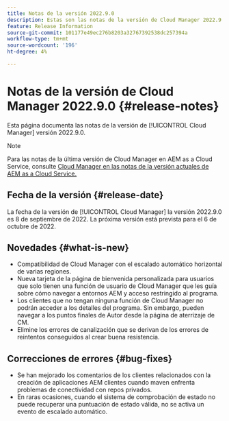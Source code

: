 ```yaml
---
title: Notas de la versión 2022.9.0
description: Estas son las notas de la versión de Cloud Manager 2022.9.0.
feature: Release Information
source-git-commit: 101177e49ec276b8203a32767392538dc257394a
workflow-type: tm+mt
source-wordcount: '196'
ht-degree: 4%

---
```



# Notas de la versión de Cloud Manager 2022.9.0 {#release-notes}

Esta página documenta las notas de la versión de [!UICONTROL Cloud Manager] versión 2022.9.0.

>[!NOTE]
>
>Para las notas de la última versión de Cloud Manager en AEM as a Cloud Service, consulte [Cloud Manager en las notas de la versión actuales de AEM as a Cloud Service.](https://experienceleague.adobe.com/docs/experience-manager-cloud-service/content/implementing/using-cloud-manager/release-notes-cloud-manager/release-notes-cm-current.html)

## Fecha de la versión {#release-date}

La fecha de la versión de [!UICONTROL Cloud Manager] la versión 2022.9.0 es 8 de septiembre de 2022. La próxima versión está prevista para el 6 de octubre de 2022.

## Novedades {#what-is-new}

* Compatibilidad de Cloud Manager con el escalado automático horizontal de varias regiones.
* Nueva tarjeta de la página de bienvenida personalizada para usuarios que solo tienen una función de usuario de Cloud Manager que les guía sobre cómo navegar a entornos AEM y acceso restringido al programa.
* Los clientes que no tengan ninguna función de Cloud Manager no podrán acceder a los detalles del programa. Sin embargo, pueden navegar a los puntos finales de Autor desde la página de aterrizaje de CM.
* Elimine los errores de canalización que se derivan de los errores de reintentos conseguidos al crear buena resistencia.

## Correcciones de errores {#bug-fixes}

* Se han mejorado los comentarios de los clientes relacionados con la creación de aplicaciones AEM clientes cuando maven enfrenta problemas de conectividad con repos privados.
* En raras ocasiones, cuando el sistema de comprobación de estado no puede recuperar una puntuación de estado válida, no se activa un evento de escalado automático.
